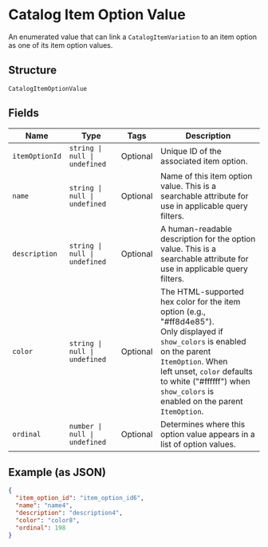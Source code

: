 <!-- Optimized: 2025-10-06 -->
<!-- RPM: 1.6.2.1.1.6.2.1_catalog-item-option-value_20251006 -->
<!-- Session: E2E RPM DNA Application -->
<!-- AOM: RND (Reggie & Dro) -->
<!-- COI: TECHNOLOGY -->
<!-- RPM: HIGH -->
<!-- ACTION: BUILD -->

# Catalog Item Option Value

An enumerated value that can link a
`CatalogItemVariation` to an item option as one of
its item option values.

## Structure

`CatalogItemOptionValue`

## Fields

| Name | Type | Tags | Description |
|  --- | --- | --- | --- |
| `itemOptionId` | `string \| null \| undefined` | Optional | Unique ID of the associated item option. |
| `name` | `string \| null \| undefined` | Optional | Name of this item option value. This is a searchable attribute for use in applicable query filters. |
| `description` | `string \| null \| undefined` | Optional | A human-readable description for the option value. This is a searchable attribute for use in applicable query filters. |
| `color` | `string \| null \| undefined` | Optional | The HTML-supported hex color for the item option (e.g., "#ff8d4e85").<br>Only displayed if `show_colors` is enabled on the parent `ItemOption`. When<br>left unset, `color` defaults to white ("#ffffff") when `show_colors` is<br>enabled on the parent `ItemOption`. |
| `ordinal` | `number \| null \| undefined` | Optional | Determines where this option value appears in a list of option values. |

## Example (as JSON)

```json
{
  "item_option_id": "item_option_id6",
  "name": "name4",
  "description": "description4",
  "color": "color8",
  "ordinal": 198
}
```

